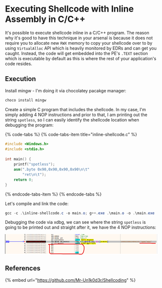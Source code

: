 # Executing Shellcode with Inline Assembly in C/C++

It's possible to execute shellcode inline in a C/C++ program. The reason why it's good to have this technique in your arsenal is because it does not require you to allocate new `RWX` memory to copy your shellcode over to by using `VirtualAlloc` API which is heavily monitored by EDRs and can get you caught. Instead, the code will get embedded into the PE's `.TEXT` section which is executable by default as this is where the rest of your application's code resides.

## Execution

Install mingw - I'm doing it via chocolatey pacakge manager:

```csharp
choco install mingw
```

Create a simple C program that includes the shellcode. In my case, I'm simply adding 4 NOP instructions and prior to that, I am printing out the string `spotless`, so I can easily identify the shellcode location when debugging the program:

{% code-tabs %}
{% code-tabs-item title="inline-shellcode.c" %}
```cpp
#include <Windows.h>
#include <stdio.h>

int main() {
	printf("spotless");
    asm(".byte 0x90,0x90,0x90,0x90\n\t"
		"ret\n\t");
	return 0;
}
```
{% endcode-tabs-item %}
{% endcode-tabs %}

Let's compile and link the code:

```csharp
gcc -c .\inline-shellcode.c -o main.o; g++.exe .\main.o -o .\main.exe
```

Debugging the code via xdbg, we can see where the string `spotless` is going to be printed out and straight after it, we have the 4 NOP instructions:

![](../../.gitbook/assets/image%20%28180%29.png)

## References

{% embed url="https://github.com/Mr-Un1k0d3r/Shellcoding" %}

